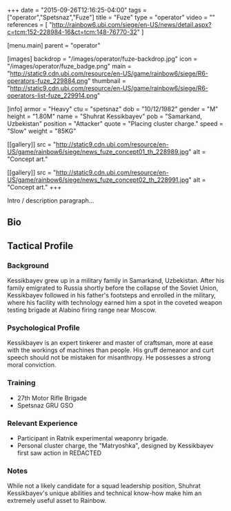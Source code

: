 +++
date = "2015-09-26T12:16:25-04:00"
tags = ["operator","Spetsnaz","Fuze"]
title = "Fuze"
type = "operator"
video = ""
references = [
  "http://rainbow6.ubi.com/siege/en-US/news/detail.aspx?c=tcm:152-228984-16&ct=tcm:148-76770-32"
]

[menu.main]
  parent = "operator"

[images]
  backdrop = "/images/operator/fuze-backdrop.jpg"
  icon = "/images/operator/fuze_badge.png"
  main = "http://static9.cdn.ubi.com/resource/en-US/game/rainbow6/siege/R6-operators-fuze_229884.png"
  thumbnail = "http://static9.cdn.ubi.com/resource/en-US/game/rainbow6/siege/R6-operators-list-fuze_229914.png"

[info]
  armor = "Heavy"
  ctu = "spetsnaz"
  dob = "10/12/1982"
  gender = "M"
  height = "1.80M"
  name = "Shuhrat Kessikbayev"
  pob = "Samarkand, Uzbekistan"
  position = "Attacker"
  quote = "Placing cluster charge."
  speed = "Slow"
  weight = "85KG"

[[gallery]]
  src = "http://static9.cdn.ubi.com/resource/en-US/game/rainbow6/siege/news_fuze_concept01_th_228989.jpg"
  alt = "Concept art."

[[gallery]]
  src = "http://static9.cdn.ubi.com/resource/en-US/game/rainbow6/siege/news_fuze_concept02_th_228991.jpg"
  alt = "Concept art."
+++

Intro / description paragraph...<!--more-->

## Bio

## Tactical Profile

### Background

Kessikbayev grew up in a military family in Samarkand, Uzbekistan. After his family emigrated to Russia shortly before the collapse of the Soviet Union, Kessikbayev followed in his father's footsteps and enrolled in the military, where his facility with technology earned him a spot in the coveted weapon testing brigade at Alabino firing range near Moscow.

### Psychological Profile

Kessikbayev is an expert tinkerer and master of craftsman, more at ease with the workings of machines than people. His gruff demeanor and curt speech should not be mistaken for misanthropy. He possesses a strong moral conviction.

### Training

* 27th Motor Rifle Brigade
* Spetsnaz GRU GSO

### Relevant Experience

* Participant in Ratnik experimental weaponry brigade.
* Personal cluster charge, the "Matryoshka", designed by Kessikbayev first saw action in REDACTED

### Notes

While not a likely candidate for a squad leadership position, Shuhrat Kessikbayev's unique abilities and technical know-how make him an extremely useful asset to Rainbow.
